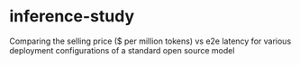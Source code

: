 # inference-study
Comparing the selling price  ($ per million tokens) vs e2e latency for various deployment configurations of a standard open source model
